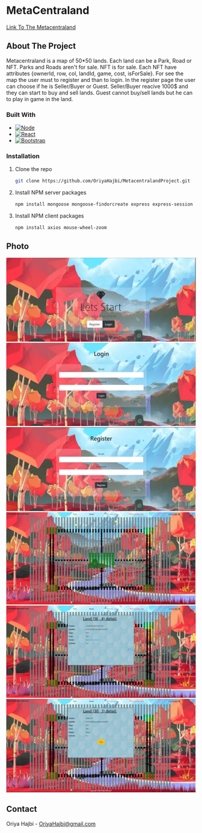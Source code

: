 
# MetaCentraland
[Link To The Metacentraland](https://metacentraland.herokuapp.com/)





## About The Project
Metacentraland is a map of 50*50 lands.
Each land can be a Park, Road or NFT.
Parks and Roads aren't for sale.
NFT is for sale.
Each NFT have attributes {ownerId, row, col, landId, game, cost, isForSale}.
For see the map the user must to register and than to login.
In the register page the user can choose if he is Seller/Buyer or Guest.
Seller/Buyer reacive 1000$ and  they can start to buy and sell lands.
Guest cannot buy/sell lands but he can to play in game in the land.




### Built With

* [![Node][Node.js]][Node-url]
* [![React][React.js]][React-url]
* [![Bootstrap][Bootstrap.com]][Bootstrap-url]



### Installation

1. Clone the repo
   ```sh
   git clone https://github.com/OriyaHajbi/MetacentralandProject.git
   ```
2. Install NPM server packages
   ```sh
   npm install mongoose mongoose-findorcreate express express-session passport bcrypt body-parser cors crypto-js dotenv ejs elliptic
   ```
3. Install NPM client packages
   ```sh
   npm install axios mouse-wheel-zoom
   ```



## Photo
![image](https://github.com/OriyaHajbi/MetacentralandProject/blob/main/photos/homePage.jpeg?raw=true)
![image](https://github.com/OriyaHajbi/MetacentralandProject/blob/main/photos/loginPage.jpeg?raw=true)
![image](https://github.com/OriyaHajbi/MetacentralandProject/blob/main/photos/registerPage.jpeg?raw=true)
![image](https://github.com/OriyaHajbi/MetacentralandProject/blob/main/photos/mainPage.jpeg?raw=true)
![image](https://github.com/OriyaHajbi/MetacentralandProject/blob/main/photos/myland.jpeg?raw=true)
![image](https://github.com/OriyaHajbi/MetacentralandProject/blob/main/photos/notMyLand.jpeg?raw=true)






## Contact

Oriya Hajbi - OriyaHajbi@gmail.com


[Node.js]: https://img.shields.io/badge/node.js-000000?style=for-the-badge&logo=nodedotjs&logoColor=green
[node-url]: https://nodejs.org/en/
[React.js]: https://img.shields.io/badge/React-20232A?style=for-the-badge&logo=react&logoColor=61DAFB
[React-url]: https://reactjs.org/
[Bootstrap.com]: https://img.shields.io/badge/Bootstrap-563D7C?style=for-the-badge&logo=bootstrap&logoColor=white
[Bootstrap-url]: https://getbootstrap.com
